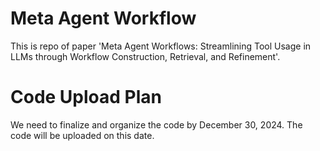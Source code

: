 # Meta Agent Workflow
This is repo of paper 'Meta Agent Workflows: Streamlining Tool Usage in LLMs through Workflow Construction, Retrieval, and Refinement'.

# Code Upload Plan
We need to finalize and organize the code by December 30, 2024. The code will be uploaded on this date.
